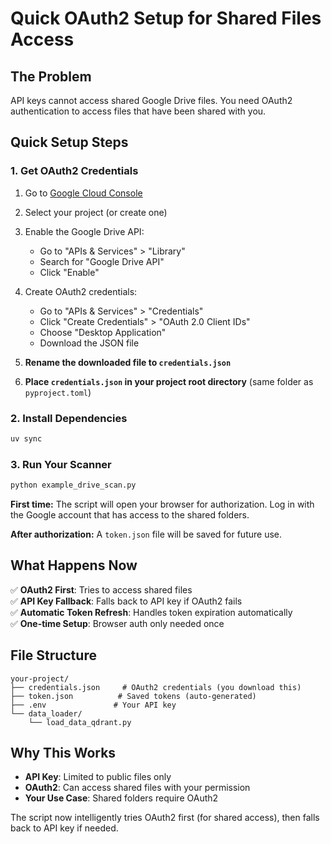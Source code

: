 # Quick OAuth2 Setup for Shared Files Access

## The Problem

API keys cannot access shared Google Drive files. You need OAuth2 authentication to access files that have been shared with you.

## Quick Setup Steps

### 1. Get OAuth2 Credentials

1. Go to [Google Cloud Console](https://console.cloud.google.com/)
2. Select your project (or create one)
3. Enable the Google Drive API:

   - Go to "APIs & Services" > "Library"
   - Search for "Google Drive API"
   - Click "Enable"

4. Create OAuth2 credentials:

   - Go to "APIs & Services" > "Credentials"
   - Click "Create Credentials" > "OAuth 2.0 Client IDs"
   - Choose "Desktop Application"
   - Download the JSON file

5. **Rename the downloaded file to `credentials.json`**
6. **Place `credentials.json` in your project root directory** (same folder as `pyproject.toml`)

### 2. Install Dependencies

```bash
uv sync
```

### 3. Run Your Scanner

```bash
python example_drive_scan.py
```

**First time:** The script will open your browser for authorization. Log in with the Google account that has access to the shared folders.

**After authorization:** A `token.json` file will be saved for future use.

## What Happens Now

✅ **OAuth2 First**: Tries to access shared files  
✅ **API Key Fallback**: Falls back to API key if OAuth2 fails  
✅ **Automatic Token Refresh**: Handles token expiration automatically  
✅ **One-time Setup**: Browser auth only needed once

## File Structure

```
your-project/
├── credentials.json     # OAuth2 credentials (you download this)
├── token.json          # Saved tokens (auto-generated)
├── .env               # Your API key
└── data_loader/
    └── load_data_qdrant.py
```

## Why This Works

- **API Key**: Limited to public files only
- **OAuth2**: Can access shared files with your permission
- **Your Use Case**: Shared folders require OAuth2

The script now intelligently tries OAuth2 first (for shared access), then falls back to API key if needed.

